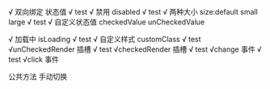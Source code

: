 √ 双向绑定 状态值 √ test √ 禁用 disabled √ test √ 两种大小 size:default small large √ test √ 自定义状态值 checkedValue unCheckedValue

√ 加载中 isLoading √ test √ 自定义样式 customClass √ test √unCheckedRender 插槽 √ test √checkedRender 插槽 √ test √change 事件 √ test
√click 事件

公共方法 手动切换
